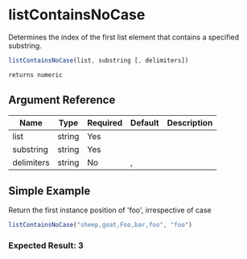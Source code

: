 # listContainsNoCase

Determines the index of the first list element that contains a
 specified substring.

```javascript
listContainsNoCase(list, substring [, delimiters])
```

```javascript
returns numeric
```

## Argument Reference

| Name | Type | Required | Default | Description |
| --- | --- | --- | --- | --- |
| list | string | Yes |  |  |
| substring | string | Yes |  |  |
| delimiters | string | No | , |  |

## Simple Example

Return the first instance position of 'foo', irrespective of case

```javascript
listContainsNoCase("sheep,goat,Foo,bar,foo", "foo")
```

### Expected Result: 3
